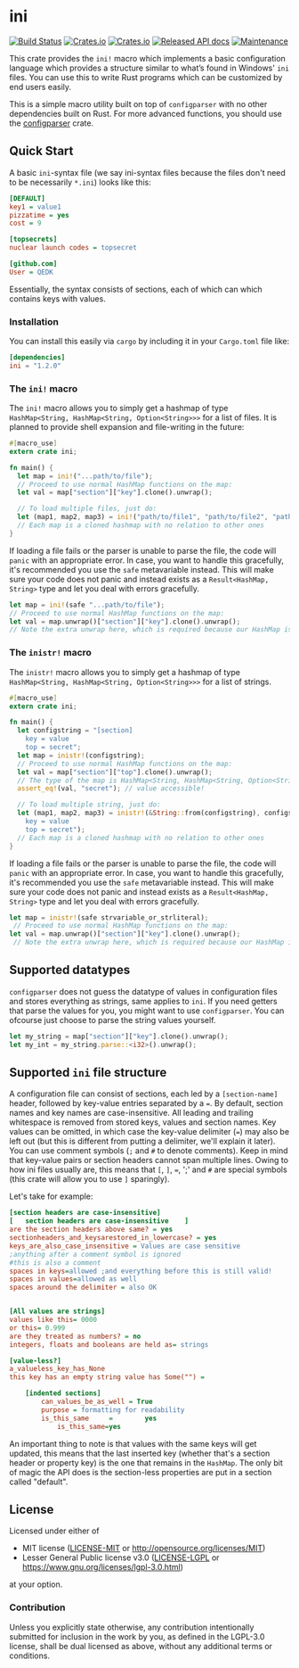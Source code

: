 # ini
[![Build Status](https://travis-ci.com/QEDK/ini-rs.svg?branch=master)](https://travis-ci.com/QEDK/ini-rs) [![Crates.io](https://img.shields.io/crates/l/ini?color=black)](LICENSE-MIT) [![Crates.io](https://img.shields.io/crates/v/ini?color=black)](https://crates.io/crates/ini) [![Released API docs](https://docs.rs/ini/badge.svg)](https://docs.rs/ini) [![Maintenance](https://img.shields.io/maintenance/yes/2020)](https://github.com/QEDK/ini-rs)

This crate provides the `ini!` macro which implements a basic configuration language which provides a structure similar to what’s found in Windows' `ini` files. You can use this to write Rust programs which can be customized by end users easily.

This is a simple macro utility built on top of `configparser` with no other dependencies built on Rust. For more advanced functions, you should use the [configparser](https://crates.io/crates/configparser) crate.

## Quick Start

A basic `ini`-syntax file (we say ini-syntax files because the files don't need to be necessarily `*.ini`) looks like this:
```INI
[DEFAULT]
key1 = value1
pizzatime = yes
cost = 9

[topsecrets]
nuclear launch codes = topsecret

[github.com]
User = QEDK
```
Essentially, the syntax consists of sections, each of which can which contains keys with values.

### Installation
You can install this easily via `cargo` by including it in your `Cargo.toml` file like:
```TOML
[dependencies]
ini = "1.2.0"
```

### The `ini!` macro
The `ini!` macro allows you to simply get a hashmap of type `HashMap<String, HashMap<String, Option<String>>>` for a list of files.
It is planned to provide shell expansion and file-writing in the future:
```rust
#[macro_use]
extern crate ini;

fn main() {
  let map = ini!("...path/to/file");
  // Proceed to use normal HashMap functions on the map:
  let val = map["section"]["key"].clone().unwrap();

  // To load multiple files, just do:
  let (map1, map2, map3) = ini!("path/to/file1", "path/to/file2", "path/to/file3");
  // Each map is a cloned hashmap with no relation to other ones
}
```
If loading a file fails or the parser is unable to parse the file, the code will `panic` with an appropriate error. In case, you want to handle this
gracefully, it's recommended you use the `safe` metavariable instead. This will make sure your code does not panic and instead exists as a
`Result<HashMap, String>` type and let you deal with errors gracefully.
```rust
let map = ini!(safe "...path/to/file");
// Proceed to use normal HashMap functions on the map:
let val = map.unwrap()["section"]["key"].clone().unwrap();
// Note the extra unwrap here, which is required because our HashMap is inside a Result type.
```

### The `inistr!` macro
The `inistr!` macro allows you to simply get a hashmap of type `HashMap<String, HashMap<String, Option<String>>>` for a list of strings.
```rust
#[macro_use]
extern crate ini;

fn main() {
  let configstring = "[section]
    key = value
    top = secret";
  let map = inistr!(configstring);
  // Proceed to use normal HashMap functions on the map:
  let val = map["section"]["top"].clone().unwrap();
  // The type of the map is HashMap<String, HashMap<String, Option<String>>>
  assert_eq!(val, "secret"); // value accessible!

  // To load multiple string, just do:
  let (map1, map2, map3) = inistr!(&String::from(configstring), configstring,  "[section]
    key = value
    top = secret");
  // Each map is a cloned hashmap with no relation to other ones
}
```
If loading a file fails or the parser is unable to parse the file, the code will `panic` with an appropriate error. In case, you want to handle this
gracefully, it's recommended you use the `safe` metavariable instead. This will make sure your code does not panic and instead exists as a
`Result<HashMap, String>` type and let you deal with errors gracefully.
```rust
let map = inistr!(safe strvariable_or_strliteral);
 // Proceed to use normal HashMap functions on the map:
let val = map.unwrap()["section"]["key"].clone().unwrap();
 // Note the extra unwrap here, which is required because our HashMap is inside a Result type.
```

## Supported datatypes
`configparser` does not guess the datatype of values in configuration files and stores everything as strings, same applies to `ini`. If you need getters that parse the values for you, you might want to use `configparser`. You can ofcourse just choose to parse the string values yourself.
```rust
let my_string = map["section"]["key"].clone().unwrap();
let my_int = my_string.parse::<i32>().unwrap();
```

## Supported `ini` file structure
A configuration file can consist of sections, each led by a `[section-name]` header, followed by key-value entries separated by a `=`. By default, section names and key names are case-insensitive. All leading and trailing whitespace is removed from stored keys, values and section names.
Key values can be omitted, in which case the key-value delimiter (`=`) may also be left out (but this is different from putting a delimiter, we'll
explain it later). You can use comment symbols (`;` and `#` to denote comments). Keep in mind that key-value pairs or section headers cannot span multiple lines.
Owing to how ini files usually are, this means that `[`, `]`, `=`, ';' and `#` are special symbols (this crate will allow you to use `]` sparingly).

Let's take for example:
```INI
[section headers are case-insensitive]
[   section headers are case-insensitive    ]
are the section headers above same? = yes
sectionheaders_and_keysarestored_in_lowercase? = yes
keys_are_also_case_insensitive = Values are case sensitive
;anything after a comment symbol is ignored
#this is also a comment
spaces in keys=allowed ;and everything before this is still valid!
spaces in values=allowed as well
spaces around the delimiter = also OK


[All values are strings]
values like this= 0000
or this= 0.999
are they treated as numbers? = no
integers, floats and booleans are held as= strings

[value-less?]
a_valueless_key_has_None
this key has an empty string value has Some("") =

    [indented sections]
        can_values_be_as_well = True
        purpose = formatting for readability
        is_this_same     =        yes
            is_this_same=yes
```
An important thing to note is that values with the same keys will get updated, this means that the last inserted key (whether that's a section header
or property key) is the one that remains in the `HashMap`.
The only bit of magic the API does is the section-less properties are put in a section called "default".

## License

Licensed under either of

* MIT license ([LICENSE-MIT](LICENSE-MIT) or http://opensource.org/licenses/MIT)
* Lesser General Public license v3.0 ([LICENSE-LGPL](LICENSE-LGPL) or https://www.gnu.org/licenses/lgpl-3.0.html)

at your option.

### Contribution

Unless you explicitly state otherwise, any contribution intentionally submitted
for inclusion in the work by you, as defined in the LGPL-3.0 license, shall be dual licensed as above, without any
additional terms or conditions.